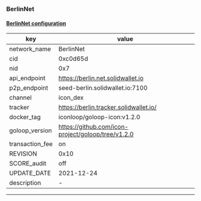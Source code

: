 ### BerlinNet
#### [BerlinNet configuration](https://networkinfo.solidwallet.io/node_info/BerlinNet/default_configure.yml)
|key|value|
|---|---|
|network_name|BerlinNet|
|cid|0xc0d65d|
|nid|0x7|
|api_endpoint|https://berlin.net.solidwallet.io|
|p2p_endpoint|seed-berlin.solidwallet.io:7100|
|channel|icon_dex|
|tracker|https://berlin.tracker.solidwallet.io/|
|docker_tag|iconloop/goloop-icon:v1.2.0|
|goloop_version|https://github.com/icon-project/goloop/tree/v1.2.0|
|transaction_fee|on|
|REVISION|0x10|
|SCORE_audit|off|
|UPDATE_DATE|2021-12-24|
|description|-|
---
